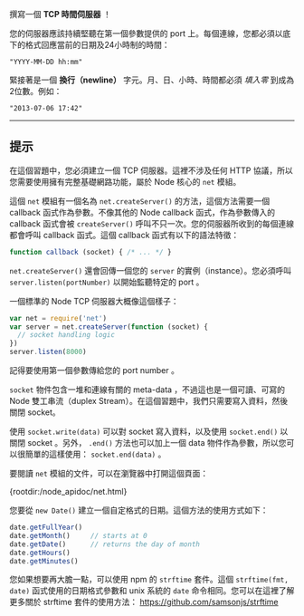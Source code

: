 撰寫一個 **TCP 時間伺服器** ！

您的伺服器應該持續堅聽在第一個參數提供的 port 上。每個連線，您都必須以底下的格式回應當前的日期及24小時制的時間：

```
"YYYY-MM-DD hh:mm"
```

緊接著是一個 **換行（newline）** 字元。月、日、小時、時間都必須 *填入零* 到成為2位數。例如：

```
"2013-07-06 17:42"
```

----------------------------------------------------------------------
## 提示

在這個習題中，您必須建立一個 TCP 伺服器。這裡不涉及任何 HTTP 協議，所以您需要使用擁有完整基礎網路功能，屬於 Node 核心的 `net` 模組。

這個 `net` 模組有一個名為 `net.createServer()` 的方法，這個方法需要一個 callback 函式作為參數。不像其他的 Node callback 函式，作為參數傳入的 callback 函式會被 `createServer()` 呼叫不只一次。您的伺服器所收到的每個連線都會呼叫 callback 函式。這個 callback 函式有以下的語法特徵：

```js
function callback (socket) { /* ... */ }
```

`net.createServer()` 還會回傳一個您的 `server` 的實例（instance）。您必須呼叫 `server.listen(portNumber)` 以開始監聽特定的 port 。

一個標準的 Node TCP 伺服器大概像這個樣子：

```js
var net = require('net')
var server = net.createServer(function (socket) {
  // socket handling logic
})
server.listen(8000)
```

記得要使用第一個參數傳給您的 port number 。

`socket` 物件包含一堆和連線有關的 meta-data ，不過這也是一個可讀、可寫的 Node 雙工串流（duplex Stream）。在這個習題中，我們只需要寫入資料，然後關閉 socket。

使用 `socket.write(data)` 可以對 socket 寫入資料，以及使用 `socket.end()` 以關閉 socket 。另外， `.end()` 方法也可以加上一個 data 物件作為參數，所以您可以很簡單的這樣使用： `socket.end(data)` 。

要閱讀 `net` 模組的文件，可以在瀏覽器中打開這個頁面：

  {rootdir:/node_apidoc/net.html}

您要從 `new Date()` 建立一個自定格式的日期。這個方法的使用方式如下：

```js
date.getFullYear()
date.getMonth()     // starts at 0
date.getDate()      // returns the day of month
date.getHours()
date.getMinutes()
```

您如果想要再大膽一點，可以使用 npm 的 `strftime` 套件。這個 `strftime(fmt, date)` 函式使用的日期格式參數和 unix 系統的 `date` 命令相同。您可以在這裡了解更多關於 strftime 套件的使用方法： https://github.com/samsonjs/strftime

